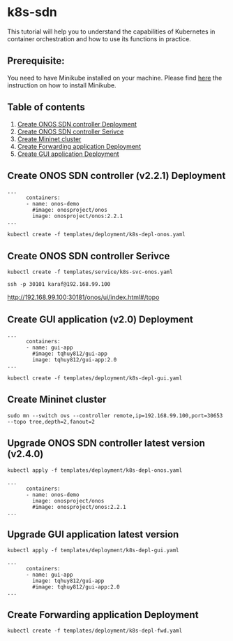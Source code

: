 # k8s-sdn
This tutorial will help you to understand the capabilities of Kubernetes in container orchestration and how to use its functions in practice.

## Prerequisite:
You need to have Minikube installed on your machine. Please find [here](minikube-installation.md) the instruction on how to install Minikube.

## Table of contents
1. [Create ONOS SDN controller Deployment](#dpl-onos)
2. [Create ONOS SDN controller Serivce](#svc-onos)
3. [Create Mininet cluster](#dpl-mininet)
4. [Create Forwarding application Deployment](#dpl-fwd)
5. [Create GUI application Deployment](#dpl-gui)

## Create ONOS SDN controller (v2.2.1) Deployment <a name="dpl-onos"></a>
```
...
      containers:
      - name: onos-demo
        #image: onosproject/onos
        image: onosproject/onos:2.2.1
...
```

```
kubectl create -f templates/deployment/k8s-depl-onos.yaml
```




## Create ONOS SDN controller Serivce <a name="svc-onos"></a>

```
kubectl create -f templates/service/k8s-svc-onos.yaml
```
```
ssh -p 30101 karaf@192.168.99.100
```


http://192.168.99.100:30181/onos/ui/index.html#/topo

## Create GUI application (v2.0) Deployment <a name="dpl-gui"></a>
```
...
      containers:
      - name: gui-app
        #image: tqhuy812/gui-app
        image: tqhuy812/gui-app:2.0
...
```

```
kubectl create -f templates/deployment/k8s-depl-gui.yaml
```

## Create Mininet cluster <a name="dpl-mininet"></a>
```
sudo mn --switch ovs --controller remote,ip=192.168.99.100,port=30653  --topo tree,depth=2,fanout=2
```

## Upgrade ONOS SDN controller latest version (v2.4.0)
```
kubectl apply -f templates/deployment/k8s-depl-onos.yaml
```

```
...
      containers:
      - name: onos-demo
        image: onosproject/onos
        #image: onosproject/onos:2.2.1
...
```

## Upgrade GUI application latest version
```
kubectl apply -f templates/deployment/k8s-depl-gui.yaml
```
```
...
      containers:
      - name: gui-app
        image: tqhuy812/gui-app
        #image: tqhuy812/gui-app:2.0
...
```

## Create Forwarding application Deployment <a name="dpl-fwd"></a>
```
kubectl create -f templates/deployment/k8s-depl-fwd.yaml
```

